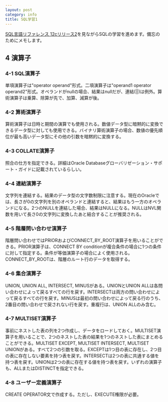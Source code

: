 ```yaml
---
layout: post
category: info
title: SQL学習1
---
```

[SQL言語リファレンス 12cリリース2](https://docs.oracle.com/cd/E82638_01/SQLRF/toc.htm)を見ながらSQLの学習を進めます。備忘のためにメモします。

## 4 演算子
### 4-1 SQL演算子
単項演算子は"operator operand"形式。二項演算子は"operand1 operator operand2"形式。オペランドがnullの場合、結果はnullだが、連結(||)は例外。算術演算子は乗算、除算が先で、加算、減算が後。

### 4-2 算術演算子
算術演算子は日時と期間の演算でも使用される。数値データ型に暗黙的に変換できるデータ型に対しても使用できる。バイナリ算術演算子の場合、数値の優先順位が最も高いデータ型にその他の引数を暗黙的に変換する。

### 4-3 COLLATE演算子
照合の仕方を指定できる。詳細はOracle Databaseグローバリゼーション・サポート・ガイドに記載されているらしい。

### 4-4 連結演算子
文字列を連結する。結果のデータ型の文字数制限に注意する。現在のOracleでは、長さが0の文字列を別のオペランドと連結すると、結果はもう一方のオペランドになる。2つのNULLを連結した場合、結果はNULLになる。NULLはNVL関数を用いて長さ0の文字列に変換したあと結合することが推奨される。

### 4-5 階層問い合わせ演算子
階層問い合わせではPRIORおよびCONNECT_BY_ROOT演算子を用いることができる。PRIOR演算子は、CONNECT BY conditionが複合条件の場合に1つの条件に対して指定する。条件が等価演算子の場合によく使用される。CONNECT_BY_ROOTは、階層のルート行のデータを取得する。

### 4-6 集合演算子
UNION, UNION ALL, INTERSECT, MINUSがある。UNIONとUNION ALLは各問い合わせによって戻るすべての行を戻す。INTERSECTは両方の問い合わせによって戻るすべての行を戻す。MINUSは最初の問い合わせによって戻る行のうち、2番目の問い合わせで戻されない行を戻す。重複行は、UNION ALLのみ含む。

### 4-7 MULTISET演算子
事前にネストした表の列を2つ作成し、データをロードしておく。MULTISET演算子を用いることで、2つのネストした表の結果を1つのネストした表にまとめることができる。MULTISET EXCEPT, MULTISET INTERSECT, MULTISET UNIONがある。すべて2つの引数を取る。EXCEPTは1つ目の表に存在し、2つ目の表に存在しない要素を持つ表を戻す。INTERSECTは2つの表に共通する値を持つ表を戻す。UNIONは2つの表に存在する値を持つ表を戻す。いずれの演算子も、ALLまたはDISTINCTを指定できる。

### 4-8 ユーザー定義演算子
CREATE OPERATOR文で作成する。ただし、EXECUTE権限が必要。